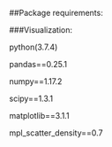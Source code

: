 ##Package requirements:

###Visualization:

python(3.7.4)

pandas==0.25.1

numpy==1.17.2

scipy==1.3.1

matplotlib==3.1.1

mpl_scatter_density==0.7

